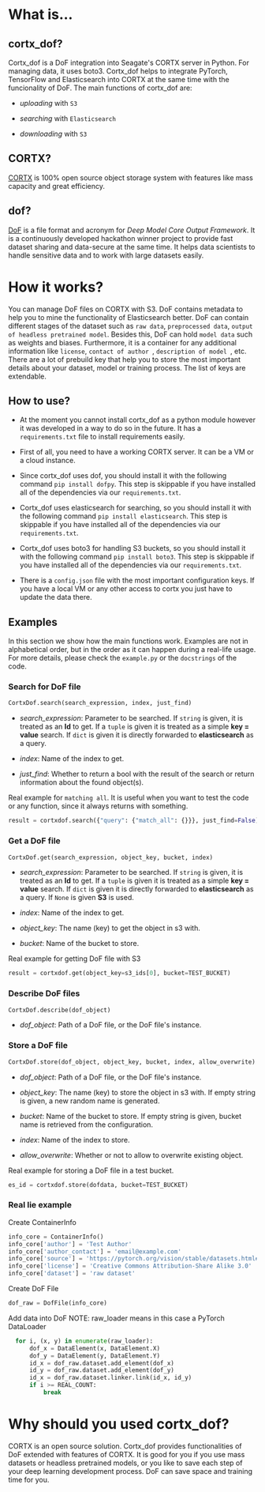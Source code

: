 
# What is...

## cortx_dof?

Cortx_dof is a DoF integration into Seagate's CORTX server in Python. For managing data, it uses boto3. Cortx_dof helps to integrate PyTorch, TensorFlow and Elasticsearch into CORTX at the same time with the funcionality of DoF. The main functions of cortx_dof are:

- *uploading* with ` S3 `

- *searching* with ` Elasticsearch `

- *downloading* with ` S3 `


## CORTX?

[CORTX](https://www.seagate.com/products/storage/object-storage-software/) is 100% open source object storage system with features like mass capacity and great efficiency.


## dof?

[DoF](https://github.com/hyperrixel/dof) is a file format and acronym for *Deep Model Core Output Framework*. It is a continuously developed hackathon winner project to provide fast dataset sharing and data-secure at the same time. It helps data scientists to handle sensitive data and to work with large datasets easily.


# How it works?

You can manage DoF files on CORTX with S3. DoF contains metadata to help you to mine the functionality of Elasticsearch better. DoF can contain different stages of the dataset such as ` raw data `, ` preprocessed data `, ` output of headless pretrained model `. Besides this, DoF can hold ` model data ` such as weights and biases. Furthermore, it is a container for any additional information like ` license `,  `contact of author `,  `description of model `, etc. There are a lot of prebuild key that help you to store the most important details about your dataset, model or training process. The list of keys are extendable.


##  How to use?

- At the moment you cannot install cortx_dof as a python module however it was developed in a way to do so in the future. It has a ` requirements.txt ` file to install requirements easily.

- First of all, you need to have a working CORTX server. It can be a VM or a cloud instance.

- Since cortx_dof uses dof, you should install it with the following command ` pip install dofpy `. This step is skippable if you have installed all of the dependencies via our ` requirements.txt `.

- Cortx_dof uses elasticsearch for searching, so you should install it with the following command ` pip install elasticsearch `. This step is skippable if you have installed all of the dependencies via our ` requirements.txt `.

- Cortx_dof uses boto3 for handling S3 buckets, so you should install it with the following command ` pip install boto3 `. This step is skippable if you have installed all of the dependencies via our ` requirements.txt `.

- There is a ` config.json ` file with the most important configuration keys. If you have a local VM or any other access to cortx you just have to update the data there.


## Examples

In this section we show how the main functions work. Examples are not in alphabetical order, but in the order as it can happen during a real-life usage. For more details, please check the ` example.py ` or the ` docstrings ` of the code.


### Search for DoF file

 ``` python
CortxDof.search(search_expression, index, just_find)
 ```
- *search_expression*: Parameter to be searched. If ` string ` is given, it is treated as an **Id** to get. If a ` tuple ` is given it is treated as a simple **key = value** search. If ` dict ` is given it is directly forwarded to **elasticsearch** as a query.

- *index*: Name of the index to get.

- *just_find*: Whether to return a bool with the result of the search or return information about the found object(s).

Real example for ` matching all `. It is useful when you want to test the code or any function, since it always returns with something.
 ``` python
result = cortxdof.search({"query": {"match_all": {}}}, just_find=False)
 ```


### Get a DoF file

 ``` python
CortxDof.get(search_expression, object_key, bucket, index)
 ```
- *search_expression*: Parameter to be searched. If ` string ` is given, it is treated as an **Id** to get. If a ` tuple ` is given it is treated as a simple **key = value** search. If ` dict ` is given it is directly forwarded to **elasticsearch** as a query. If ` None ` is given **S3** is used.

- *index*: Name of the index to get.

- *object_key*: The name (key) to get the object in s3 with.

- *bucket*: Name of the bucket to store.

Real example for getting DoF file with S3
 ``` python
result = cortxdof.get(object_key=s3_ids[0], bucket=TEST_BUCKET)
 ```


### Describe DoF files

 ``` python
CortxDof.describe(dof_object)
 ```
- *dof_object*: Path of a DoF file, or the DoF file's instance.


### Store a DoF file

 ``` python
CortxDof.store(dof_object, object_key, bucket, index, allow_overwrite)
 ```
- *dof_object*: Path of a DoF file, or the DoF file's instance.

- *object_key*: The name (key) to store the object in s3 with. If empty string is given, a new random name is generated.

- *bucket*: Name of the bucket to store. If empty string is given, bucket name is retrieved from the configuration.

- *index*: Name of the index to store.

- *allow_overwrite*: Whether or not to allow to overwrite existing object.

Real example for storing a DoF file in a test bucket.
 ``` python
es_id = cortxdof.store(dofdata, bucket=TEST_BUCKET)
 ```

### Real lie example

Create ContainerInfo

``` python
info_core = ContainerInfo()
info_core['author'] = 'Test Author'
info_core['author_contact'] = 'email@example.com'
info_core['source'] = 'https://pytorch.org/vision/stable/datasets.html#mnist'
info_core['license'] = 'Creative Commons Attribution-Share Alike 3.0'
info_core['dataset'] = 'raw dataset'
 ```

Create DoF File

 ``` python
dof_raw = DofFile(info_core)
  ```

Add data into DoF
NOTE: raw_loader means in this case a PyTorch DataLoader

``` python
  for i, (x, y) in enumerate(raw_loader):
      dof_x = DataElement(x, DataElement.X)
      dof_y = DataElement(y, DataElement.Y)
      id_x = dof_raw.dataset.add_element(dof_x)
      id_y = dof_raw.dataset.add_element(dof_y)
      id_x = dof_raw.dataset.linker.link(id_x, id_y)
      if i >= REAL_COUNT:
          break
```

# Why should you used cortx_dof?

CORTX is an open source solution. Cortx_dof provides functionalities of DoF extended with features of CORTX. It is good for you if you use mass datasets or headless pretrained models, or you like to save each step of your deep learning development process. DoF can save space and training time for you.

